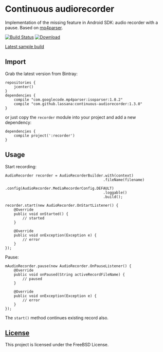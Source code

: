 # Continuous audiorecorder

Implementation of the missing feature in Android SDK: audio recorder with a pause. Based on [mp4parser](https://code.google.com/p/mp4parser/).

[![Build Status](https://drone.io/github.com/lassana/continuous-audiorecorder/status.png)](https://drone.io/github.com/lassana/continuous-audiorecorder/latest)
[ ![Download](https://api.bintray.com/packages/lassana/maven/continuous-audiorecorder/images/download.svg) ](https://bintray.com/lassana/maven/continuous-audiorecorder/_latestVersion)


[Latest sample build](https://drone.io/github.com/lassana/continuous-audiorecorder/files)

## Import

Grab the latest version from Bintray:

    repositories {
        jcenter()
    }
    dependencies {
        compile "com.googlecode.mp4parser:isoparser:1.0.2"
        compile "com.github.lassana:continuous-audiorecorder:1.3.0"
    }

or just copy the `recorder` module into your project and add a new dependency:

    dependencies {
        compile project(':recorder')
    }

## Usage

Start recording:

    AudioRecorder recorder = AudioRecorderBuilder.with(context)
                                                 .fileName(filename)
                                                 .config(AudioRecorder.MediaRecorderConfig.DEFAULT)
                                                 .loggable()
                                                 .build();

    recorder.start(new AudioRecorder.OnStartListener() {
        @Override
        public void onStarted() {
            // started
        }

        @Override
        public void onException(Exception e) {
            // error
        }
    });

Pause:

    mAudioRecorder.pause(new AudioRecorder.OnPauseListener() {
        @Override
        public void onPaused(String activeRecordFileName) {
            // paused
        }

        @Override
        public void onException(Exception e) {
            // error
        }
    });

The `start()` method continues existing record also.

## [License](https://github.com/lassana/continuous-audiorecorder/blob/master/LICENSE)

This project is licensed under the FreeBSD License.
